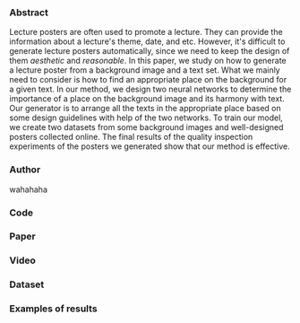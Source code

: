 ### Abstract
Lecture posters are often used to promote a lecture. They can provide the information about a lecture's theme, date, and etc. However, it's difficult to generate lecture posters automatically, since we need to keep the design of them *aesthetic* and *reasonable*. In this paper, we study on how to generate a lecture poster from a background image and a text set. What we mainly need to consider is how to find an appropriate place on the background for a given text. In our method, we design two neural networks to determine the importance of a place on the background image and its harmony with text. Our generator is to arrange all the texts in the appropriate place based on some design guidelines with help of the two networks. To train our model, we create two datasets from some background images and well-designed posters collected online. The final results of the quality inspection experiments of the posters we generated show that our method is effective.

### Author
wahahaha
### Code

### Paper

### Video

### Dataset

### Examples of results
